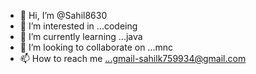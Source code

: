 - 👋 Hi, I’m @Sahil8630
- 👀 I’m interested in ...codeing
- 🌱 I’m currently learning ...java
- 💞️ I’m looking to collaborate on ...mnc
- 📫 How to reach me ...gmail-sahilk759934@gmail.com

<!---
Sahil8630/Sahil8630 is a ✨ special ✨ repository because its `README.md` (this file) appears on your GitHub profile.
You can click the Preview link to take a look at your changes.
--->
